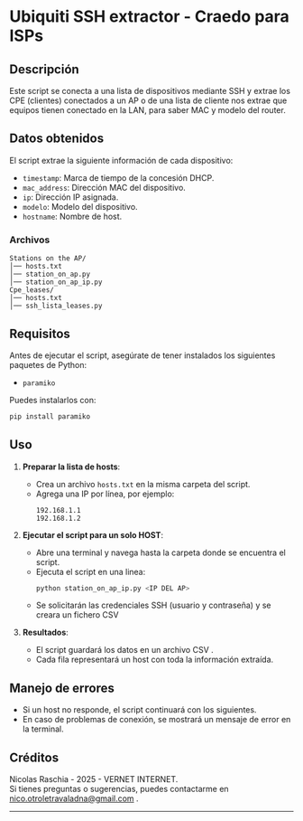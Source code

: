 # Ubiquiti SSH extractor - Craedo para ISPs

## Descripción

Este script se conecta a una lista de dispositivos mediante SSH y extrae los CPE (clientes) conectados a un AP o de una lista de cliente nos extrae que equipos tienen conectado en la LAN, para saber MAC y modelo del router.

## Datos obtenidos

El script extrae la siguiente información de cada dispositivo:

- `timestamp`: Marca de tiempo de la concesión DHCP.
- `mac_address`: Dirección MAC del dispositivo.
- `ip`: Dirección IP asignada.
- `modelo`: Modelo del dispositivo.
- `hostname`: Nombre de host.


### Archivos 
```
Stations on the AP/
│── hosts.txt
│── station_on_ap.py
│── station_on_ap_ip.py
Cpe_leases/
│── hosts.txt
│── ssh_lista_leases.py
```

## Requisitos

Antes de ejecutar el script, asegúrate de tener instalados los siguientes paquetes de Python:

- `paramiko`

Puedes instalarlos con:

```sh
pip install paramiko
```

## Uso

1. **Preparar la lista de hosts**:

   - Crea un archivo `hosts.txt` en la misma carpeta del script.
   - Agrega una IP por línea, por ejemplo:
     ```
     192.168.1.1
     192.168.1.2
     ```

2. **Ejecutar el script para un solo HOST**:

   - Abre una terminal y navega hasta la carpeta donde se encuentra el script.
   - Ejecuta el script en una linea:
     ```sh
     python station_on_ap_ip.py <IP DEL AP>
     ```
   - Se solicitarán las credenciales SSH (usuario y contraseña) y se creara un fichero CSV

3. **Resultados**:

   - El script guardará los datos en un archivo CSV .
   - Cada fila representará un host con toda la información extraída.

## Manejo de errores

- Si un host no responde, el script continuará con los siguientes.
- En caso de problemas de conexión, se mostrará un mensaje de error en la terminal.

## Créditos 
Nicolas Raschia - 2025 - VERNET INTERNET.  
Si tienes preguntas o sugerencias, puedes contactarme en nico.otroletravaladna@gmail.com .


---
